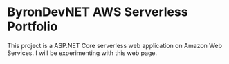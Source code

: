 # ByronDevNET AWS Serverless Portfolio 

This project is a ASP.NET Core serverless web application on Amazon Web Services.  I will be experimenting with this web page.  


